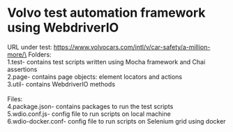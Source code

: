 # Volvo test automation framework using WebdriverIO

URL under test: https://www.volvocars.com/intl/v/car-safety/a-million-more/\
Folders:\
1.test- contains test scripts written using Mocha framework and Chai assertions\
2.page- contains page objects: element locators and actions\
3.util- contains WebdriverIO methods\
\
Files:\
4.package.json- contains packages to run the test scripts\
5.wdio.conf.js- config file to run scripts on local machine\
6.wdio-docker.conf- config file to run scripts on Selenium grid using docker

